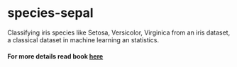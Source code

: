 # species-sepal
Classifying iris species like Setosa, Versicolor, Virginica from an iris dataset, a classical dataset in machine
learning an statistics.

#### For more details read book <a href="https://www.amazon.com/Introduction-Machine-Learning-Python-Scientists/dp/1449369413"> here</a>
